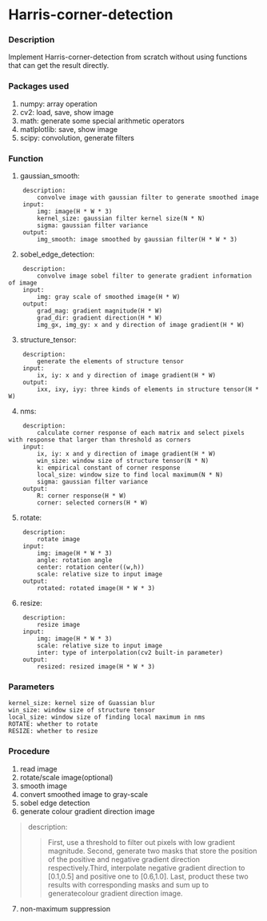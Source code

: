 # Harris-corner-detection

### Description
Implement Harris-corner-detection from scratch without using functions that can get the result directly.

### Packages used
1. numpy: array operation
2. cv2: load, save, show image
3. math: generate some special arithmetic operators
4. matlplotlib: save, show image
5. scipy: convolution, generate filters

### Function
1. gaussian_smooth:
```
    description:
        convolve image with gaussian filter to generate smoothed image
    input: 
        img: image(H * W * 3)
        kernel_size: gaussian filter kernel size(N * N)
        sigma: gaussian filter variance
    output: 
        img_smooth: image smoothed by gaussian filter(H * W * 3)
```
2. sobel_edge_detection:
```
    description:    
        convolve image sobel filter to generate gradient information of image
    input: 
        img: gray scale of smoothed image(H * W)
    output: 
        grad_mag: gradient magnitude(H * W)
        grad_dir: gradient direction(H * W)
        img_gx, img_gy: x and y direction of image gradient(H * W)
```
3. structure_tensor:
```
    description:    
        generate the elements of structure tensor
    input:
        ix, iy: x and y direction of image gradient(H * W)      
    output:
        ixx, ixy, iyy: three kinds of elements in structure tensor(H * W)
```        
4. nms: 
```    
    description:
        calculate corner response of each matrix and select pixels with response that larger than threshold as corners
    input:
        ix, iy: x and y direction of image gradient(H * W)
        win_size: window size of structure tensor(N * N)
        k: empirical constant of corner response
        local_size: window size to find local maximum(N * N)
        sigma: gaussian filter variance
    output:
        R: corner response(H * W)
        corner: selected corners(H * W) 
```        
5. rotate:
```
    description:    
        rotate image
    input:
        img: image(H * W * 3)
        angle: rotation angle
        center: rotation center((w,h))
        scale: relative size to input image
    output:
        rotated: rotated image(H * W * 3)
```
6. resize:
```
    description:
        resize image
    input:
        img: image(H * W * 3)
        scale: relative size to input image
        inter: type of interpolation(cv2 built-in parameter)
    output:
        resized: resized image(H * W * 3)
```
### Parameters
    kernel_size: kernel size of Guassian blur
    win_size: window size of structure tensor
    local_size: window size of finding local maximum in nms
    ROTATE: whether to rotate
    RESIZE: whether to resize

### Procedure
1. read image    
2. rotate/scale image(optional)
3. smooth image
4. convert smoothed image to gray-scale
5. sobel edge detection
6. generate colour gradient direction image    
> description:  
>> First, use a threshold to filter out pixels with low gradient magnitude. Second, generate two masks that store the position of    the positive and negative gradient direction respectively.Third, interpolate negative gradient direction to [0.1,0.5] and positive one to [0.6,1.0]. Last, product these two results with corresponding masks and sum up to generatecolour gradient direction image.

7. non-maximum suppression
